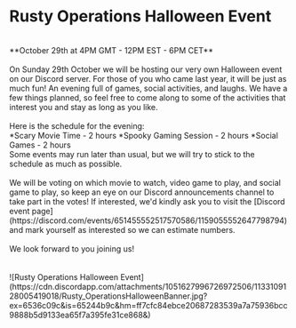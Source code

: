 # Rusty Operations Halloween Event
<br>
**October 29th at 4PM GMT - 12PM EST - 6PM CET**
<br>
<br>
On Sunday 29th October we will be hosting our very own Halloween event on our Discord server. For those of you who came last year, it will be just as much fun! An evening full of games, social activities, and laughs. We have a few things planned, so feel free to come along to some of the activities that interest you and stay as long as you like.
<br>
<br>
Here is the schedule for the evening:
<br>
*Scary Movie Time - 2 hours
*Spooky Gaming Session - 2 hours
*Social Games - 2 hours
<br>
Some events may run later than usual, but we will try to stick to the schedule as much as possible.
<br>
<br>
We will be voting on which movie to watch, video game to play, and social game to play, so keep an eye on our Discord announcements channel to take part in the votes!
If interested, we'd kindly ask you to visit the [Discord event page](https://discord.com/events/651455552517570586/1159055552647798794) and mark yourself as interested so we can estimate numbers.
<br>
<br>
We look forward to you joining us! 
<br>
<br>
<br>
![Rusty Operations Halloween Event](https://cdn.discordapp.com/attachments/1051627996726972506/1133109128005419018/Rusty_OperationsHalloweenBanner.jpg?ex=6536c09c&is=65244b9c&hm=ff7cfc84ebce20687283539a7a75936bcc9888b5d9133ea65f7a395fe31ce868&)
<br>